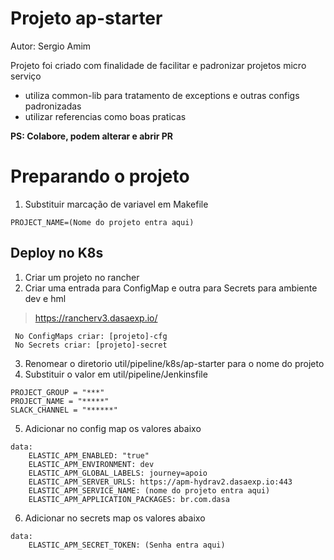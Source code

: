 # Projeto **ap-starter**

Autor: Sergio Amim

Projeto foi criado com finalidade de facilitar e padronizar projetos micro serviço

* utiliza common-lib para tratamento de exceptions e outras configs padronizadas
* utilizar referencias como boas praticas

**PS: Colabore, podem alterar e abrir PR**

# Preparando o projeto

1. Substituir marcação de variavel em Makefile

```
PROJECT_NAME=(Nome do projeto entra aqui)
```

## Deploy no K8s

1. Criar um projeto no rancher
2. Criar uma entrada para ConfigMap e outra para Secrets para ambiente dev e hml

>https://rancherv3.dasaexp.io/
```
 No ConfigMaps criar: [projeto]-cfg
 No Secrets criar: [projeto]-secret
```


3. Renomear o diretorio util/pipeline/k8s/ap-starter para o nome do projeto
4. Substituir o valor em util/pipeline/Jenkinsfile

```
PROJECT_GROUP = "***"
PROJECT_NAME = "*****"
SLACK_CHANNEL = "******"
```

5. Adicionar no config map os valores abaixo

```
data:
    ELASTIC_APM_ENABLED: "true"
    ELASTIC_APM_ENVIRONMENT: dev
    ELASTIC_APM_GLOBAL_LABELS: journey=apoio
    ELASTIC_APM_SERVER_URLS: https://apm-hydrav2.dasaexp.io:443
    ELASTIC_APM_SERVICE_NAME: (nome do projeto entra aqui)
    ELASTIC_APM_APPLICATION_PACKAGES: br.com.dasa
```

6. Adicionar no secrets map os valores abaixo

```
data:
    ELASTIC_APM_SECRET_TOKEN: (Senha entra aqui)
```
